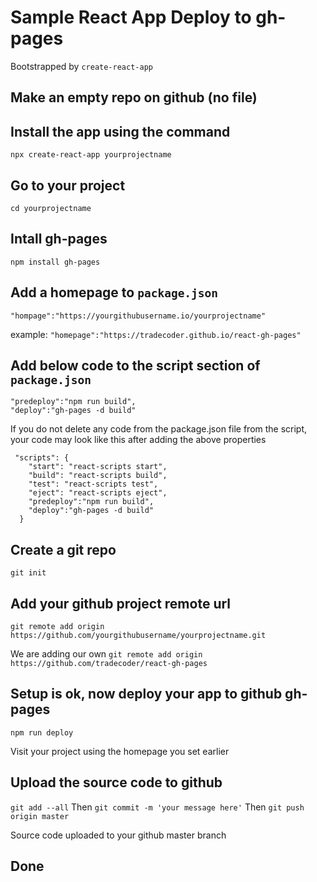 # Sample React App Deploy to gh-pages

Bootstrapped by `create-react-app`

## Make an empty repo on github (no file)

## Install the app using the command
`npx create-react-app yourprojectname`

## Go to your project
`cd yourprojectname`

## Intall gh-pages
`npm install gh-pages`

## Add a homepage to `package.json`

`"hompage":"https://yourgithubusername.io/yourprojectname"`

example:
`"homepage":"https://tradecoder.github.io/react-gh-pages"`

## Add below code to the script section of `package.json`

```
"predeploy":"npm run build",
"deploy":"gh-pages -d build"
```

If you do not delete any code from the package.json file from the script,
your code may look like this after adding the above properties

```
 "scripts": {
    "start": "react-scripts start",
    "build": "react-scripts build",
    "test": "react-scripts test",
    "eject": "react-scripts eject",
    "predeploy":"npm run build",
    "deploy":"gh-pages -d build"
  }
```

## Create a git repo 
`git init`

## Add your github project remote url
`git remote add origin https://github.com/yourgithubusername/yourprojectname.git`

We are adding our own
`git remote add origin https://github.com/tradecoder/react-gh-pages`

## Setup is ok, now deploy your app to github gh-pages
`npm run deploy`

Visit your project using the homepage you set earlier

## Upload the source code to github
`git add --all`
Then `git commit -m 'your message here'`
Then `git push origin master`

Source code uploaded to your github master branch

## Done
